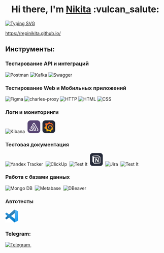 <h1 align="center">Hi there, I'm <a href="https://github.com/repinikita" target="_blank">Nikita</a> :vulcan_salute: </h1>

[![Typing SVG](https://readme-typing-svg.herokuapp.com?color=%2336BCF7&lines=Qa+Engineer+from+Perm)](https://git.io/typing-svg)
  


https://repinikita.github.io/

## Инструменты: 
### Тестирование API и интеграций
<div>
  <img src="https://user-images.githubusercontent.com/25181517/192109061-e138ca71-337c-4019-8d42-4792fdaa7128.png" title="Postman" alt="Postman" width="40" height="40"/>
  <img src="https://user-images.githubusercontent.com/25181517/192107004-2d2fff80-d207-4916-8a3e-130fee5ee495.png" title="Kafka" alt="Kafka" width="40" height="40"/>
  <img src="https://user-images.githubusercontent.com/25181517/186711335-a3729606-5a78-4496-9a36-06efcc74f800.png" title="Swagger" alt="Swagger" width="40" height="40"/>
 
</div>

### Тестирование Web и Мобильных приложений
<div>
  <img src="https://user-images.githubusercontent.com/25181517/189715289-df3ee512-6eca-463f-a0f4-c10d94a06b2f.png" title="Figma" alt="Figma" width="40" height="40"/>
  <img src="https://cdn.icon-icons.com/icons2/3053/PNG/512/charles_proxy_macos_bigsur_icon_190302.png" title="charles-proxy" alt="charles-proxy" width="40" height="40"/>
  <img src="https://user-images.githubusercontent.com/25181517/192107854-765620d7-f909-4953-a6da-36e1ef69eea6.png" title="HTTP" alt="HTTP" width="40" height="40"/>
  <img src="https://user-images.githubusercontent.com/25181517/192158954-f88b5814-d510-4564-b285-dff7d6400dad.png" title="HTML" alt="HTML" width="40" height="40"/>
  <img src="https://user-images.githubusercontent.com/25181517/183898674-75a4a1b1-f960-4ea9-abcb-637170a00a75.png" title="CSS" alt="CSS" width="40" height="40"/>
</div>

### Логи и мониторинги
<div>
  <img src="https://raw.githubusercontent.com/maliceio/kibana/master/docs/kibana-logo.png" title="Kibana" alt="Kibana" width="40" height="40"/>&nbsp
  <img src="https://raw.githubusercontent.com/tandpfun/skill-icons/main/icons/Sentry.svg" title="Sentry" alt="Sentry" width="40" height="40"/>&nbsp
  <img src="https://raw.githubusercontent.com/tandpfun/skill-icons/main/icons/Grafana-Dark.svg" title="Grafana" alt="Grafana" width="40" height="40"/>&nbsp
</div>

### Тестовая документация 
  <div>
     <img src="https://is1-ssl.mzstatic.com/image/thumb/Purple116/v4/4b/7d/d4/4b7dd461-16e6-e245-af56-512fc8aa21e5/AppIcon-0-0-1x_U007emarketing-0-7-0-85-220.png/460x0w.webp" title="Yandex Tracker" alt="Yandex Tracker" width="40" height="40"/>&nbsp
    <img src="https://logosandtypes.com/wp-content/uploads/2023/03/clickup.svg" title="ClickUp" alt="ClickUp" width="40" height="40"/>&nbsp
    <img src="https://docs.testit.software/images/testit_logo_icon_blue.png" title="Test It" alt="Test It" width="40" height="40"/>&nbsp
    <img src="https://raw.githubusercontent.com/tandpfun/skill-icons/main/icons/Notion-Dark.svg" title="Notion" alt="Notion" width="40" height="40"/>&nbsp
  <img src="https://camo.githubusercontent.com/846a58b5795502a7f7b4016dd2c934bad2d3b80341db7ce9fc0ada3c8a1ac2d3/68747470733a2f2f63646e2e6a7364656c6976722e6e65742f67682f64657669636f6e732f64657669636f6e2f69636f6e732f6a6972612f6a6972612d6f726967696e616c2e737667" title="Jira" alt="Jira" width="40" height="40"/>&nbsp
   <img src="https://avatars.githubusercontent.com/u/47823040?v=4" title="QASE" alt="Test It" width="40" height="40"/>&nbsp
     </div>
  

### Работа с базами данных
<div>
  <img src="https://github.com/repinikita/overview/blob/new_branch/assets/MongoDB.svg" title="Mongo DB" alt="Mongo DB" width="40" height="40"/>&nbsp
  <img src="https://github.com/repinikita/overview/blob/new_branch/assets/Metabase.svg" title="Metabase" alt="Metabase" width="40" height="40"/>&nbsp
  <img src="https://github.com/repinikita/overview/blob/new_branch/assets/DBeaver.png" title="DBeaver" alt="DBeaver" width="40" height="40"/>&nbsp
</div>

### Автотесты
<div>
  <img src="https://github.com/LuenkoVasiliy/LuenkoVasiliy/blob/main/assets/VSCode.png" title="Visual Studio Code" alt="Visual Studio Code" width="40" height="40"/>&nbsp
</div>

### Telegram:
<a href="https://t.me/re_nikita/">
<img src="https://github.com/repinikita/repinikitai/blob/new_branch/assets/0a50c1516e434e0108649d2987cfaeb0.jpg" alt="Telegram" width="40" height="40"/>&nbsp
  
</a>
